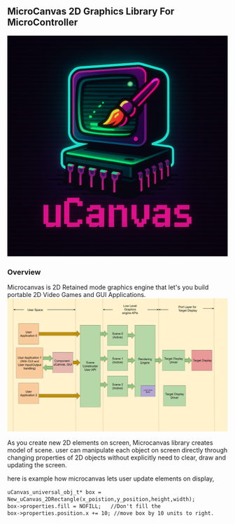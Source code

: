 ## MicroCanvas 2D Graphics Library For MicroController
![LOGO](images/ucanvas_logo2.png)


### Overview
Microcanvas is 2D Retained mode graphics engine that let's you build portable 2D Video Games and GUI Applications. 
![Structure of the MicroCanvas ](images/illustration-1.png)

As you create new 2D elements on screen, Microcanvas library creates model of scene. user can manipulate each object on screen directly through changing properties of 2D objects without explicitly need to clear, draw and updating the screen. 

here is example how microcanvas lets user update elements on display, 
```
uCanvas_universal_obj_t* box = New_uCanvas_2DRectangle(x_poistion,y_position,height,width);
box->properties.fill = NOFILL;   //Don't fill the
box->properties.position.x += 10; //move box by 10 units to right.
```

